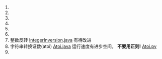 1.
2.
3.
4.
5.
6.
7. 整数反转 [IntegerInversion.java](https://github.com/Bllose/bllose-algorithmic/blob/main/src/main/java/bllose/leetcode/IntegerInversion.java) 有待改进
8. 字符串转换证数(atoi) [Atoi.java](https://github.com/Bllose/bllose-algorithmic/blob/main/src/main/java/bllose/leetcode/Atoi.java)  运行速度有进步空间。 **不要用正则!** [Atoi.py](https://github.com/Bllose/bllose-algorithmic/blob/main/src/main/python/bllose/leetcode/Atoi.py)
9. 
